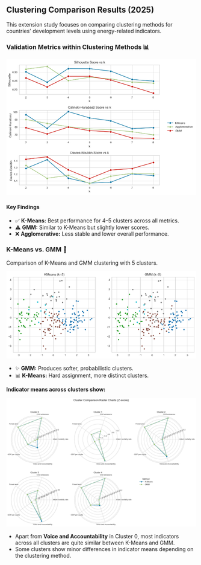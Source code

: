 ## Clustering Comparison Results (2025)

This extension study focuses on comparing clustering methods for countries' development levels using energy-related indicators.

### Validation Metrics within Clustering Methods 📊
<img src="../figure/clustering_metrics_comparison.png" width="650">

#### Key Findings
- ✅ **K-Means:** Best performance for 4–5 clusters across all metrics.
- ⚠️ **GMM:** Similar to K-Means but slightly lower scores.
- ❌ **Agglomerative:** Less stable and lower overall performance.

### K-Means vs. GMM 🔄

Comparison of K-Means and GMM clustering with 5 clusters.

<img src="../figure/km_gmm_5.png" width="650">

- ✨ **GMM:** Produces softer, probabilistic clusters.
- 📊 **K-Means:** Hard assignment, more distinct clusters.

**Indicator means across clusters show:**

<img src="../figure/rader_plot.png" width="900">

- Apart from **Voice and Accountability** in Cluster 0, most indicators across all clusters are quite similar between K-Means and GMM.
- Some clusters show minor differences in indicator means depending on the clustering method.
